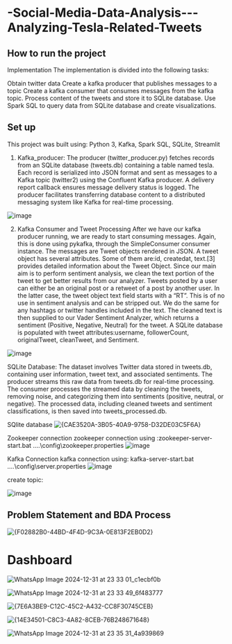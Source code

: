 
# -Social-Media-Data-Analysis---Analyzing-Tesla-Related-Tweets

## How to run the project 


 Implementation
The implementation is divided into the following tasks:

Obtain twitter data 
Create a kafka producer that publishes messages to a topic
Create a kafka consumer that consumes messages from the kafka topic.
Process content of the tweets and store it to SQLite database.
Use Spark SQL to query data from SQLite database and create visualizations.

 ## Set up
 This project was built using:
 Python 3,
 Kafka, 
 Spark SQL, 
 SQLite,
 Streamlit


1. Kafka_producer:
The producer (twitter_producer.py) fetches records from an SQLite database (tweets.db) containing a table named tesla. Each record is serialized into JSON format and sent as messages to a Kafka topic (twitter2) using the Confluent Kafka producer. A delivery report callback ensures message delivery status is logged. The producer facilitates transferring database content to a distributed messaging system like Kafka for real-time processing.

![image](https://github.com/user-attachments/assets/b9d25003-aa91-4aca-972c-b6387187dee2)

2. Kafka Consumer and Tweet Processing
After we have our kafka producer running, we are ready to start consuming messages. Again, this is done using pykafka, through the SimpleConsumer consumer instance. The messages are Tweet objects rendered in JSON. A tweet object has several attributes. Some of them are:id, createdat, text.[3] provides detailed information about the Tweet Object. Since our main aim is to perform sentiment analysis, we clean the text portion of the tweet to get better results from our analyzer. Tweets posted by a user can either be an original post or a retweet of a post by another user. In the latter case, the tweet object text field starts with a “RT”. This is of no use in sentiment analysis and can be stripped out. We do the same for any hashtags or twitter handles included in the text. The cleaned text is then supplied to our Vader Sentiment Analyzer, which returns a sentiment (Positive, Negative, Neutral) for the tweet. A SQLite database is populated with tweet attributes:username, followerCount, originalTweet, cleanTweet, and Sentiment.

![image](https://github.com/user-attachments/assets/ebbf47b6-dc5c-4ea0-9cc1-56ce4bcba419)

SQLite Database:
The dataset involves Twitter data stored in tweets.db, containing user information, tweet text, and associated sentiments. The producer streams this raw data from tweets.db for real-time processing. The consumer processes the streamed data by cleaning the tweets, removing noise, and categorizing them into sentiments (positive, neutral, or negative). The processed data, including cleaned tweets and sentiment classifications, is then saved into tweets_processed.db.

SQlite database
![{CAE3520A-3B05-40A9-9758-D32DE03C5F6A}](https://github.com/user-attachments/assets/b99f9bd7-090e-44f2-98ae-3b2576e7dcfa)




Zookeeper connection 
zookeeper connection using :zookeeper-server-start.bat ..\..\config\zookeeper.properties
![image](https://github.com/user-attachments/assets/496cea7a-1ada-4e77-be4b-d1834b5fb088)

Kafka Connection 
kafka connection using: kafka-server-start.bat ..\..\config\server.properties
![image](https://github.com/user-attachments/assets/8322c2a1-92e3-40ee-a3d5-7a57b542c316)

create topic:

![image](https://github.com/user-attachments/assets/2a2fedcb-a891-4200-9c62-c466e60908c9)


 
 
## Problem Statement and BDA Process



![{F02882B0-44BD-4F4D-9C3A-0E813F2EB0D2}](https://github.com/user-attachments/assets/75c49a2d-b5d6-4162-b10b-23d99dd82cf6)










# Dashboard


![WhatsApp Image 2024-12-31 at 23 33 01_c1ecbf0b](https://github.com/user-attachments/assets/34e591bd-27e2-47d3-875b-495cdc9a47e3)

![WhatsApp Image 2024-12-31 at 23 33 49_6f483777](https://github.com/user-attachments/assets/3f973fe2-f2d9-4348-88e1-2e0b1dce74c9)

![{7E6A3BE9-C12C-45C2-A432-CC8F30745CEB}](https://github.com/user-attachments/assets/0758e0b7-097c-4641-9a48-439653cb2ec5)

![{14E34501-C8C3-4A82-8CEB-76B248671648}](https://github.com/user-attachments/assets/d4027267-76a0-4291-bbd9-522270977584)

![WhatsApp Image 2024-12-31 at 23 35 31_4a939869](https://github.com/user-attachments/assets/7b9aeaef-a951-4730-bd35-097343444649)





